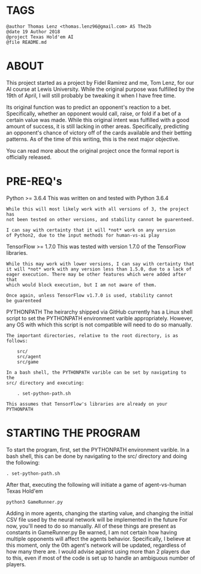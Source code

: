 TAGS
======================================================================================================================================================================

	@author Thomas Lenz <thomas.lenz96@gmail.com> AS The2b
	@date 19 Author 2018
	@project Texas Hold'em AI
	@file README.md

ABOUT
======================================================================================================================================================================

This project started as a project by Fidel Ramirez and me, Tom Lenz, for our
AI course at Lewis University. While the original purpose was fulfilled by the
19th of April, I will still probably be tweaking it when I have free time.

Its original function was to predict an opponent's reaction to a bet.
Specifically, whether an opponent would call, raise, or fold if a bet of a
certain value was made. While this original intent was fulfilled with a good
amount of success, it is still lacking in other areas. Specifically, predicting
an opponent's chance of victory off of the cards available and their betting
patterns. As of the time of this writing, this is the next major objective.

You can read more about the original project once the formal report is
officially released.


PRE-REQ's
======================================================================================================================================================================
Python >= 3.6.4
	This was written on and tested with Python 3.6.4

	While this will most likely work with all versions of 3, the project has
	not been tested on other versions, and stability cannot be guarenteed.

	I can say with certainty that it will *not* work on any version
	of Python2, due to the input methods for human-vs-ai play

TensorFlow >= 1.7.0
	This was tested with version 1.7.0 of the TensorFlow libraries.

	While this may work with lower versions, I can say with certainty that
	it will *not* work with any version less than 1.5.0, due to a lack of
	eager execution. There may be other features which were added after that
	which would block execution, but I am not aware of them.

	Once again, unless TensorFlow v1.7.0 is used, stability cannot
	be guarenteed

PYTHONPATH
	The heirarchy shipped via GitHub currently has a Linux shell script to
	set the PYTHONPATH environment varible appropriately. However, any OS
	with which this script is not compatible will need to do so manually.

	The important directories, relative to the root directory, is as follows:

		src/
		src/agent
		src/game

	In a bash shell, the PYTHONPATH varible can be set by navigating to the
	src/ directory and executing:

		. set-python-path.sh

	This assumes that TensorFlow's libraries are already on your PYTHONPATH


STARTING THE PROGRAM
======================================================================================================================================================================
To start the program, first, set the PYTHONPATH environment varible.
In a bash shell, this can be done by navigating to the src/ directory and doing
the following:

	. set-python-path.sh

After that, executing the following will initiate a game of agent-vs-human
Texas Hold'em

	python3 GameRunner.py

Adding in more agents, changing the starting value, and changing the initial
CSV file used by the neural network will be implemented in the future
For now, you'll need to do so manually. All of these things are present as
constants in GameRunner.py
Be warned, I am not certain how having multiple opponents will affect the agents
behavior. Specifically, I believe at this moment, only the 0th agent's network
will be updated, regardless of how many there are. I would advise against using
more than 2 players due to this, even if most of the code is set up to handle an
ambiguous number of players.

